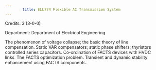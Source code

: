 ```yaml
---
        title: ELL774 Flexible AC Transmission System
---
```

Credits: 3 (3-0-0)

Department: Department of Electrical Engineering

The phenomenon of voltage collapse; the basic theory of line compensation. Static VAR compensators; static phase shifters; thyristors controlled series capacitors. Co-ordination of FACTS devices with HVDC links. The FACTS optimization problem. Transient and dynamic stability enhancement using FACTS components.